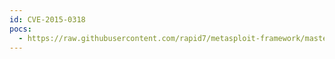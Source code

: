```yaml
---
id: CVE-2015-0318
pocs:
  - https://raw.githubusercontent.com/rapid7/metasploit-framework/master/modules/exploits/windows/browser/adobe_flash_pcre.rb
---
```

